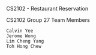 CS2102 - Restaurant Reservation

CS2102 Group 27
Team Members

    Calvin Yee
    Jerome Wong
    Lim Cheng Yang
    Toh Hong Chew
